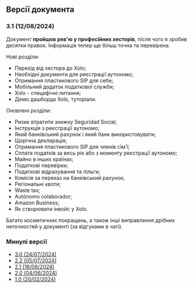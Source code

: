 ## Версії документа

### 3.1 (12/08/2024)

Документ **пройшов рев'ю у професійних хесторів**, після чого я зробив десятки правок. Інформація тепер ще більш точна
та перевірена.

Нові розділи:

- Перехід від хестора до Xolo;
- Необхідні документи для реєстрації аутономо;
- Отримання пластикового SIP для себе;
- Мобільний додаток податкової служби;
- Xolo - специфічні питання;
- Демо дашборда Xolo, туторіали.

Оновлені розділи:

- Ризик втратити знижку Seguridad Social;
- Інструкція з реєстрації аутономо;
- Який банківський рахунок і який банк використовувати;
- Щорічна декларація;
- Отримання пластикового SIP для членів сім'ї;
- Сплата податків за весь рік або з моменту реєстрації аутономо;
- Майно в інших країнах;
- Податкові перевірки;
- Податкові відрахування та пільги;
- Комісія за переказ на банківський рахунок;
- Регіональні квоти;
- Waste tax;
- Autónomo colaborador;
- Amazon Business;
- Як створювати інвойс у Xolo.

Багато косметичних покращень, а також інші виправлення дрібних неточностей у документі (за відгуками в чаті).

### Минулі версії

- [3.0 (24/07/2024)](versions/3.0.html)
- [2.2 (05/07/2024)](versions/2.2.html)
- [2.1 (18/06/2024)](versions/2.1.html)
- [2.0 (04/06/2024)](versions/2.0.html)
- [1.0 (20/02/2024)](versions/1.0.html)
